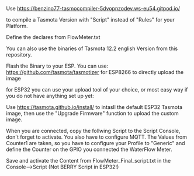 

Use https://benzino77-tasmocompiler-5dvopnzodev.ws-eu54.gitpod.io/


to compile a Tasmota Version with "Script" instead of "Rules" for your Platform.

Define the  declares from FlowMeter.txt

You can also use the binaries of Tasmota 12.2 english Version from this repository. 

Flash the Binary to your ESP. 
You can use: 
https://github.com/tasmota/tasmotizer for ESP8266 to directly upload the image 

for ESP32 you can use your upload tool of your choice, or most easy way if you do not have anything set up yet:

Use https://tasmota.github.io/install/ to intasll the default ESP32 Tasmota image, then use the "Upgrade Firmware" function to upload the custom image.

When you are connected, copy the follwing Script to the Script Console, don´t forget to activate. You also have to configure MQTT. The Values from Counter1 are taken, so you have to configure your Profile to "Generic" and define the Counter on the GPIO you connected the WaterFlow Meter.

Save and activate the Content from FlowMeter_Final_script.txt in the Console-->Script (Not BERRY Script in ESP32!) 


